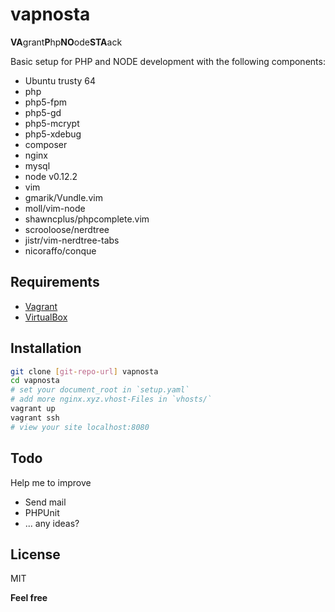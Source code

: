 # vapnosta

**VA**grant**P**hp**NO**ode**STA**ack

Basic setup for PHP and NODE development with the following components:

* Ubuntu trusty 64
* php
 * php5-fpm
 * php5-gd
 * php5-mcrypt
 * php5-xdebug
 * composer
* nginx
* mysql
* node v0.12.2
* vim
 * gmarik/Vundle.vim
 * moll/vim-node
 * shawncplus/phpcomplete.vim
 * scrooloose/nerdtree
 * jistr/vim-nerdtree-tabs
 * nicoraffo/conque

## Requirements

* [Vagrant](http://www.vagrantup.com)
* [VirtualBox](https://www.virtualbox.org/wiki/Downloads)

## Installation

```sh
git clone [git-repo-url] vapnosta
cd vapnosta
# set your document_root in `setup.yaml`
# add more nginx.xyz.vhost-Files in `vhosts/`
vagrant up
vagrant ssh
# view your site localhost:8080
```

## Todo

Help me to improve

* Send mail
* PHPUnit
* ... any ideas?

## License

MIT

**Feel free**
